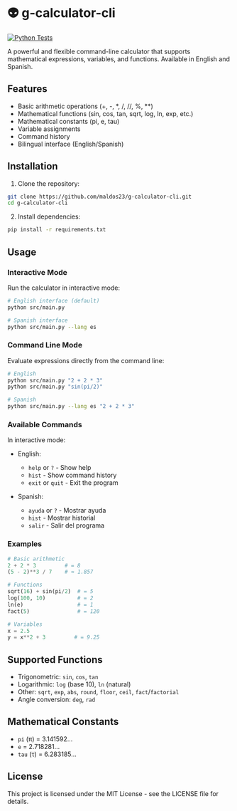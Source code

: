 # 👽 g-calculator-cli 
[![Python Tests](https://github.com/maldos23/g-calculator-cli/actions/workflows/python-tests.yml/badge.svg)](https://github.com/maldos23/g-calculator-cli/actions/workflows/python-tests.yml)

A powerful and flexible command-line calculator that supports mathematical expressions, variables, and functions. Available in English and Spanish.

## Features

- Basic arithmetic operations (+, -, *, /, //, %, **)
- Mathematical functions (sin, cos, tan, sqrt, log, ln, exp, etc.)
- Mathematical constants (pi, e, tau)
- Variable assignments
- Command history
- Bilingual interface (English/Spanish)

## Installation

1. Clone the repository:
```bash
git clone https://github.com/maldos23/g-calculator-cli.git
cd g-calculator-cli
```

2. Install dependencies:
```bash
pip install -r requirements.txt
```

## Usage

### Interactive Mode

Run the calculator in interactive mode:

```bash
# English interface (default)
python src/main.py

# Spanish interface
python src/main.py --lang es
```

### Command Line Mode

Evaluate expressions directly from the command line:

```bash
# English
python src/main.py "2 + 2 * 3"
python src/main.py "sin(pi/2)"

# Spanish
python src/main.py --lang es "2 + 2 * 3"
```

### Available Commands

In interactive mode:

- English:
  - `help` or `?` - Show help
  - `hist` - Show command history
  - `exit` or `quit` - Exit the program

- Spanish:
  - `ayuda` or `?` - Mostrar ayuda
  - `hist` - Mostrar historial
  - `salir` - Salir del programa

### Examples

```python
# Basic arithmetic
2 + 2 * 3         # = 8
(5 - 2)**3 / 7    # ≈ 1.857

# Functions
sqrt(16) + sin(pi/2)  # = 5
log(100, 10)          # = 2
ln(e)                 # = 1
fact(5)               # = 120

# Variables
x = 2.5
y = x**2 + 3         # = 9.25
```

## Supported Functions

- Trigonometric: `sin`, `cos`, `tan`
- Logarithmic: `log` (base 10), `ln` (natural)
- Other: `sqrt`, `exp`, `abs`, `round`, `floor`, `ceil`, `fact`/`factorial`
- Angle conversion: `deg`, `rad`

## Mathematical Constants

- `pi` (π) = 3.141592...
- `e` = 2.718281...
- `tau` (τ) = 6.283185...

## License

This project is licensed under the MIT License - see the LICENSE file for details.
